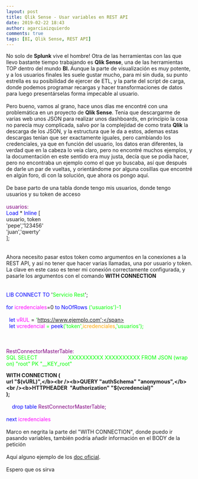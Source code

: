 ```yaml
---
layout: post
title: Qlik Sense - Usar variables en REST API
date: 2019-02-22 18:43
author: agarciaizquierdo
comments: true
tags: [BI, Qlik Sense, REST API]
---
```

No solo de <b>Splunk</b> vive el hombre! Otra de las herramientas con las que llevo bastante tiempo trabajando es <b>Qlik Sense</b>, una de las herramientas TOP dentro del mundo <b>BI. </b>Aunque la parte de visualización es muy potente, y a los usuarios finales les suele gustar mucho, para mi sin duda, su punto estrella es su posibilidad de ejercer de ETL, y la parte del script de carga, donde podemos programar recargas y hacer transformaciones de datos para luego presentárselas forma impecable al usuario.<br /><br />Pero bueno, vamos al grano, hace unos días me encontré con una problemática en un proyecto de <b>Qlik Sense</b>. Tenia que descargarme de varias web unos JSON para realizar unos dashboards, en principio la cosa no parecía muy complicada, salvo por la complejidad de como trata <b>Qlik</b> la descarga de los JSON, y la estructura que le da a estos, ademas estas descargas tenían que ser exactamente iguales, pero cambiando los credenciales, ya que en función del usuario, los datos eran diferentes, la verdad que en la cabeza lo veía claro, pero no encontré muchos ejemplos, y la documentación en este sentido era muy justa, decía que se podía hacer, pero no encontraba un ejemplo como el que yo buscaba, así que después de darle un par de vueltas, y orientándome por alguna cosillas que encontré en algún foro, di con la solución, que ahora os pongo aquí.<br /><br />De base parto de una tabla donde tengo mis usuarios, donde tengo usuarios y su token de acceso<br /><br /><span style="color:purple;">usuarios:</span><br /><span style="color:blue;">Load</span> * <span style="color:blue;">Inline</span> [<br />usuario, token<br />'pepe','123456'<br />'juan','qwerty'<br />];<br /><br /><br />Ahora necesito pasar estos token como argumentos en la conexiones a la REST API, y así no tener que hacer varias llamadas, una por usuario y token.<br />La clave en este caso es tener mi conexión correctamente configurada, y pasarle los argumentos con el comando <b>WITH CONNECTION</b><br /><br /><br /><span style="color:blue;">LIB CONNECT TO</span> '<span style="color:lime;">Servicio Rest</span>';<br /><br /><span style="color:blue;">for</span> <span style="color:magenta;">icredenciales</span>=0 <span style="color:blue;">to NoOfRows </span><span style="color:lime;">('usuarios')-1</span><br /><br />  <span style="color:blue;">let</span> <span style="color:magenta;">vRUL</span> = <span style="color:lime;">'https://www.ejemplo.com';</span><br />  <span style="color:blue;">let</span> <span style="color:magenta;">vcredencial</span> = <span style="color:blue;">peek</span>(<span style="color:lime;">'token'</span>,<span style="color:orange;">icredenciales</span>,<span style="color:lime;">'usuarios'</span>);<br /><br /><br /><br /><span style="color:purple;">RestConnectorMasterTable:</span><br />SQL SELECT                     
  XXXXXXXXXX  XXXXXXXXXX
  FROM JSON (wrap on) "root" PK "__KEY_root"<br />
  
  <b>WITH CONNECTION (</b><br /><b>url "$(vURL)",</b><br /><b>QUERY "authSchema" "anonymous",</b><br /><b>HTTPHEADER  "Authorization" "$(vcredencial)"</b><br /><b>);</b><br /><br /><span style="color:blue;">    drop table</span> <span style="color:purple;">RestConnectorMasterTable;</span><br /><br /><span style="color:blue;">next</span> <span style="color:magenta;">icredenciales</span><br /><span style="color:magenta;"><br /></span>Marco en negrita la parte del "WITH CONNECTION", donde puedo ir pasando variables, también podría añadir información en el BODY de la petición<br /><br />Aquí alguno ejemplo de los <a href="https://help.qlik.com/en-US/connectors/Subsystems/REST_connector_help/Content/Connectors_REST/Create-REST-connection/Pagination-scenarios.htm" target="_blank" rel="noopener noreferrer">doc oficial</a>.<br /><br />Espero que os sirva
